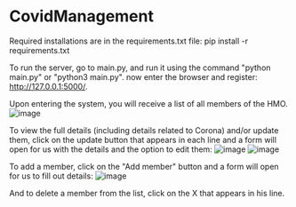 # CovidManagement

Required installations are in the requirements.txt file:
pip install -r requirements.txt

To run the server, go to main.py, and run it using the command "python main.py" or "python3 main.py".
now enter the browser and register: http://127.0.0.1:5000/.

Upon entering the system, you will receive a list of all members of the HMO.
![image](https://github.com/naamarin/CovidManagement/assets/80171546/2fd733d8-98bb-4b38-be39-90415d95adf8)


To view the full details (including details related to Corona) and/or update them, click on the update button that appears in each line and a form will open for us with the details and the option to edit them:
![image](https://github.com/naamarin/CovidManagement/assets/80171546/b5e2f17c-67bc-443a-85fd-270c804c3da9)
![image](https://github.com/naamarin/CovidManagement/assets/80171546/91ace1a4-6a0d-406b-9aa4-86ad636ef112)


To add a member, click on the "Add member" button and a form will open for us to fill out details:
![image](https://github.com/naamarin/CovidManagement/assets/80171546/9381a1d5-35b1-4296-b488-884904f7777a)


And to delete a member from the list, click on the X that appears in his line.
